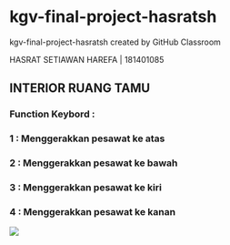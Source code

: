 # kgv-final-project-hasratsh
kgv-final-project-hasratsh created by GitHub Classroom

HASRAT SETIAWAN HAREFA | 181401085

## INTERIOR RUANG TAMU

### Function Keybord :
### 1 : Menggerakkan pesawat ke atas
### 2 : Menggerakkan pesawat ke bawah
### 3 : Menggerakkan pesawat ke kiri
### 4 : Menggerakkan pesawat ke kanan

![](https://drive.google.com/file/d/1OqyBl_whYmIvQQMFoHFYoKxT-RMptSji/view?usp=sharing)
